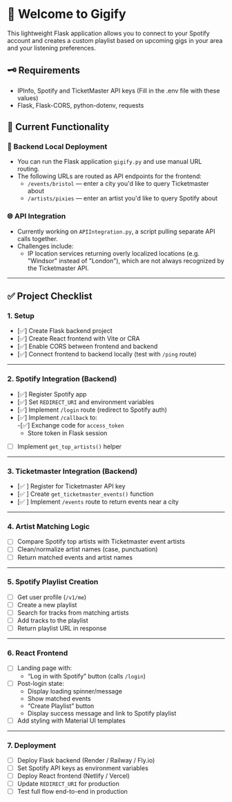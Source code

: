 # 🎵 Welcome to Gigify

This lightweight Flask application allows you to connect to your Spotify account and creates a custom playlist based on upcoming gigs in your area and your listening preferences.

## 🗝️ Requirements

- IPInfo, Spotify and TicketMaster API keys (Fill in the .env file with these values)
- Flask, Flask-CORS, python-dotenv, requests

## 🚀 Current Functionality

### 🔧 Backend Local Deployment

- You can run the Flask application `gigify.py` and use manual URL routing.
- The following URLs are routed as API endpoints for the frontend:
  - `/events/bristol` — enter a city you'd like to query Ticketmaster about
  - `/artists/pixies` — enter an artist you'd like to query Spotify about

### 🌐 API Integration

- Currently working on `APIIntegration.py`, a script pulling separate API calls together.
- Challenges include:
  - IP location services returning overly localized locations (e.g. "Windsor" instead of "London"), which are not always recognized by the Ticketmaster API.

---

## ✅ Project Checklist

### 1. Setup
- [✅] Create Flask backend project  
- [✅] Create React frontend with Vite or CRA  
- [✅] Enable CORS between frontend and backend  
- [✅] Connect frontend to backend locally (test with `/ping` route)  

---

### 2. Spotify Integration (Backend)
- [✅] Register Spotify app  
- [✅] Set `REDIRECT_URI` and environment variables  
- [✅] Implement `/login` route (redirect to Spotify auth)  
- [✅] Implement `/callback` to:  
-[✅] Exchange code for `access_token`  
  - Store token in Flask session  
- [ ] Implement `get_top_artists()` helper  

---

### 3. Ticketmaster Integration (Backend)
- [✅ ] Register for Ticketmaster API key  
- [✅ ] Create `get_ticketmaster_events()` function  
- [✅ ] Implement `/events` route to return events near a city  

---

### 4. Artist Matching Logic
- [ ] Compare Spotify top artists with Ticketmaster event artists  
- [ ] Clean/normalize artist names (case, punctuation)  
- [ ] Return matched events and artist names  

---

### 5. Spotify Playlist Creation
- [ ] Get user profile (`/v1/me`)  
- [ ] Create a new playlist  
- [ ] Search for tracks from matching artists  
- [ ] Add tracks to the playlist  
- [ ] Return playlist URL in response  

---

### 6. React Frontend
- [ ] Landing page with:  
  - “Log in with Spotify” button (calls `/login`)  
- [ ] Post-login state:  
  - Display loading spinner/message  
  - Show matched events  
  - “Create Playlist” button  
  - Display success message and link to Spotify playlist  
- [ ] Add styling with Material UI templates  

---

### 7. Deployment
- [ ] Deploy Flask backend (Render / Railway / Fly.io)  
- [ ] Set Spotify API keys as environment variables  
- [ ] Deploy React frontend (Netlify / Vercel)  
- [ ] Update `REDIRECT_URI` for production  
- [ ] Test full flow end-to-end in production  
